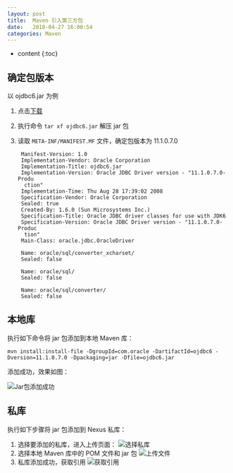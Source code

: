 ```yaml
---
layout: post
title:  Maven 引入第三方包
date:   2018-04-27 16:00:54
categories: Maven
---
```


* content
{:toc}

## 确定包版本

以 ojdbc6.jar 为例  

1. 点击[下载](http://7xiqe6.com1.z0.glb.clouddn.com/ojdbc6.jar)  
2. 执行命令 ```tar xf ojdbc6.jar``` 解压 jar 包  
3. 读取 ```META-INF/MANIFEST.MF``` 文件，确定包版本为 11.1.0.7.0

		Manifest-Version: 1.0
		Implementation-Vendor: Oracle Corporation
		Implementation-Title: ojdbc6.jar
		Implementation-Version: Oracle JDBC Driver version - "11.1.0.7.0-Produ
		 ction"
		Implementation-Time: Thu Aug 28 17:39:02 2008
		Specification-Vendor: Oracle Corporation
		Sealed: true
		Created-By: 1.6.0 (Sun Microsystems Inc.)
		Specification-Title: Oracle JDBC driver classes for use with JDK6
		Specification-Version: Oracle JDBC Driver version - "11.1.0.7.0-Produc
		 tion"
		Main-Class: oracle.jdbc.OracleDriver
		
		Name: oracle/sql/converter_xcharset/
		Sealed: false
		
		Name: oracle/sql/
		Sealed: false
		
		Name: oracle/sql/converter/
		Sealed: false
	
## 本地库

执行如下命令将 jar 包添加到本地 Maven 库：

	mvn install:install-file -DgroupId=com.oracle -DartifactId=ojdbc6 -Dversion=11.1.0.7.0 -Dpackaging=jar -Dfile=ojdbc6.jar
	
添加成功，效果如图：

![Jar包添加成功](http://7tszu0.com1.z0.glb.clouddn.com/Maven-Nexus-1.png "Jar包添加成功")
	
## 私库

执行如下步骤将 jar 包添加到 Nexus 私库：

1. 选择要添加的私库，进入上传页面：
![选择私库](http://7tszu0.com1.z0.glb.clouddn.com/Maven-Nexus-2.png "选择私库")
2. 选择本地 Maven 库中的 POM 文件和 jar 包
![上传文件](http://7tszu0.com1.z0.glb.clouddn.com/Maven-Nexus-3.png "上传文件")
3. 私库添加成功，获取引用
![获取引用](http://7tszu0.com1.z0.glb.clouddn.com/Maven-Nexus-4.png "获取引用")
